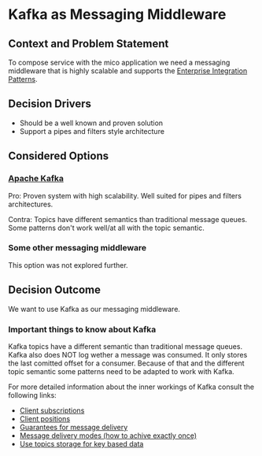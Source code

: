 # Kafka as Messaging Middleware


## Context and Problem Statement

To compose service with the mico application we need a messaging middleware that is highly scalable and supports the [Enterprise Integration Patterns](https://www.enterpriseintegrationpatterns.com).


## Decision Drivers

* Should be a well known and proven solution
* Support a pipes and filters style architecture


## Considered Options

### [Apache Kafka](http://kafka.apache.org)

Pro: Proven system with high scalability. Well suited for pipes and filters architectures.

Contra: Topics have different semantics than traditional message queues. Some patterns don't work well/at all with the topic semantic.

### Some other messaging middleware

This option was not explored further.


## Decision Outcome

We want to use Kafka as our messaging middleware.

### Important things to know about Kafka

Kafka topics have a different semantic than traditional message queues. Kafka also does NOT log wether a message was consumed. It only stores the last comitted offset for a consumer. Because of that and the different topic semantic some patterns need to be adapted to work with Kafka.

For more detailed information about the inner workings of Kafka consult the following links:

 *  [Client subscriptions](https://kafka.apache.org/intro#intro_consumers)
 *  [Client positions](https://kafka.apache.org/documentation/#design_consumerposition)
 *  [Guarantees for message delivery](https://kafka.apache.org/intro#intro_guarantees)
 *  [Message delivery modes (how to achive exactly once)](https://kafka.apache.org/documentation/#semantics)
 *  [Use topics storage for key based data](https://kafka.apache.org/documentation/#compaction)
